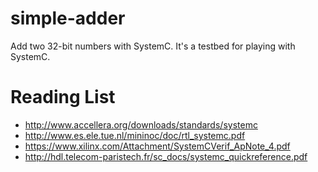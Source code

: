 # simple-adder

Add two 32-bit numbers with SystemC. It's a testbed for playing with SystemC.


# Reading List

* http://www.accellera.org/downloads/standards/systemc
* http://www.es.ele.tue.nl/mininoc/doc/rtl_systemc.pdf
* https://www.xilinx.com/Attachment/SystemCVerif_ApNote_4.pdf
* http://hdl.telecom-paristech.fr/sc_docs/systemc_quickreference.pdf
